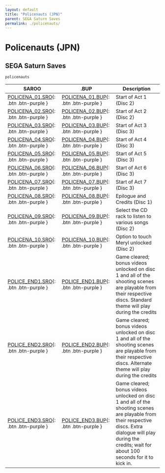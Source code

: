 ```yaml
---
layout: default
title: "Policenauts (JPN)"
parent: SEGA Saturn Saves
permalink: ./policenauts/
---
```

# Policenauts (JPN)

## SEGA Saturn Saves

`policenauts`

| SAROO | .BUP | Description |
|------|----------|-------------|
| [POLICENA_01.SRO](POLICENA_01.SRO){: .btn .btn-purple } | [POLICENA_01.BUP](POLICENA_01.BUP){: .btn .btn-purple } | Start of Act 1 (Disc 2) |
| [POLICENA_02.SRO](POLICENA_02.SRO){: .btn .btn-purple } | [POLICENA_02.BUP](POLICENA_02.BUP){: .btn .btn-purple } | Start of Act 2 (Disc 2) |
| [POLICENA_03.SRO](POLICENA_03.SRO){: .btn .btn-purple } | [POLICENA_03.BUP](POLICENA_03.BUP){: .btn .btn-purple } | Start of Act 3 (Disc 3) |
| [POLICENA_04.SRO](POLICENA_04.SRO){: .btn .btn-purple } | [POLICENA_04.BUP](POLICENA_04.BUP){: .btn .btn-purple } | Start of Act 4 (Disc 3) |
| [POLICENA_05.SRO](POLICENA_05.SRO){: .btn .btn-purple } | [POLICENA_05.BUP](POLICENA_05.BUP){: .btn .btn-purple } | Start of Act 5 (Disc 3) |
| [POLICENA_06.SRO](POLICENA_06.SRO){: .btn .btn-purple } | [POLICENA_06.BUP](POLICENA_06.BUP){: .btn .btn-purple } | Start of Act 6 (Disc 3) |
| [POLICENA_07.SRO](POLICENA_07.SRO){: .btn .btn-purple } | [POLICENA_07.BUP](POLICENA_07.BUP){: .btn .btn-purple } | Start of Act 7 (Disc 3) |
| [POLICENA_08.SRO](POLICENA_08.SRO){: .btn .btn-purple } | [POLICENA_08.BUP](POLICENA_08.BUP){: .btn .btn-purple } | Epilogue and Credits (Disc 1) |
| [POLICENA_09.SRO](POLICENA_09.SRO){: .btn .btn-purple } | [POLICENA_09.BUP](POLICENA_09.BUP){: .btn .btn-purple } | Select the CD rack to listen to various songs (Disc 2) |
| [POLICENA_10.SRO](POLICENA_10.SRO){: .btn .btn-purple } | [POLICENA_10.BUP](POLICENA_10.BUP){: .btn .btn-purple } | Option to touch Meryl unlocked (Disc 2) |
| [POLICE_END1.SRO](POLICE_END1.SRO){: .btn .btn-purple } | [POLICE_END1.BUP](POLICE_END1.BUP){: .btn .btn-purple } | Game cleared; bonus videos unlocked on disc 1 and all of the shooting scenes are playable from their respective discs. Standard theme will play during the credits |
| [POLICE_END2.SRO](POLICE_END2.SRO){: .btn .btn-purple } | [POLICE_END2.BUP](POLICE_END2.BUP){: .btn .btn-purple } | Game cleared; bonus videos unlocked on disc 1 and all of the shooting scenes are playable from their respective discs. Alternate theme will play during the credits |
| [POLICE_END3.SRO](POLICE_END3.SRO){: .btn .btn-purple } | [POLICE_END3.BUP](POLICE_END3.BUP){: .btn .btn-purple } | Game cleared; bonus videos unlocked on disc 1 and all of the shooting scenes are playable from their respective discs. Extra dialogue will play during the credits; wait for about 100 seconds for it to kick in. |
